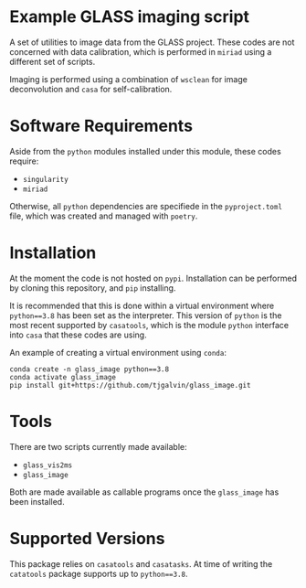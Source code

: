 # Example GLASS imaging script

A set of utilities to image data from the GLASS project. These codes are not concerned with data calibration, which is performed in `miriad` using a different set of scripts. 

Imaging is performed using a combination of `wsclean` for image deconvolution and `casa` for self-calibration. 

# Software Requirements

Aside from the `python` modules installed under this module, these codes require:
- `singularity`
- `miriad`

Otherwise, all `python` dependencies are specifiede in the `pyproject.toml` file, which was created and managed with `poetry`. 

# Installation

At the moment the code is not hosted on `pypi`. Installation can be performed by cloning this repository, and `pip` installing. 

It is recommended that this is done within a virtual environment where `python==3.8` has been set as the interpreter. This version of `python` is the most recent supported by `casatools`, which is the module `python` interface into `casa` that these codes are using. 

An example of creating a virtual environment using `conda`:

```
conda create -n glass_image python==3.8
conda activate glass_image
pip install git+https://github.com/tjgalvin/glass_image.git
```

# Tools

There are two scripts currently made available:

- `glass_vis2ms`
- `glass_image`

Both are made available as callable programs once the `glass_image` has been installed. 

# Supported Versions

This package relies on `casatools` and `casatasks`. At time of writing the `catatools` package supports up to `python==3.8`. 